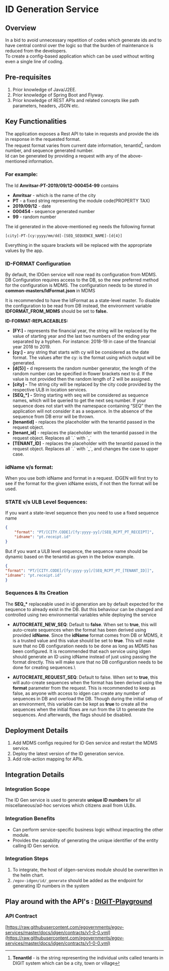 # ID Generation Service

## Overview <a href="#overview" id="overview"></a>

In a bid to avoid unnecessary repetition of codes which generate ids and to have central control over the logic so that the burden of maintenance is reduced from the developers.\
To create a config-based application which can be used without writing even a single line of coding.

## Pre-requisites <a href="#pre-requisites" id="pre-requisites"></a>

1. Prior knowledge of Java/J2EE.
2. Prior knowledge of Spring Boot and Flyway.
3. Prior knowledge of REST APIs and related concepts like path parameters, headers, JSON etc.

## Key Functionalities <a href="#key-functionalities" id="key-functionalities"></a>

The application exposes a Rest API to take in requests and provide the ids in response in the requested format.\
The request format varies from current date information, tenantId[^1], random number, and sequence generated number.\
Id can be generated by providing a request with any of the above-mentioned information.

### **For example:**

&#x20;The Id **Amritsar-PT-2019/09/12-000454-99** contains

* **Amritsar** - which is the name of the city
* **PT** - a fixed string representing the module code(PROPERTY TAX)
* **2019/09/12** - date
* **000454 -** sequence generated number
* **99** - random number

The id generated in the above-mentioned eg needs the following format

`[city]-PT-[cy:yyyy/mm/dd]-[SEQ_SEQUENCE_NAME]-[d{4}]`

Everything in the square brackets will be replaced with the appropriate values by the app.



### **ID-FORMAT Configuration**

By default, the IDGen service will now read its configuration from MDMS. DB Configuration requires access to the DB, so the new preferred method for the configuration is MDMS. The configuration needs to be stored in **common-masters/IdFormat.json** in MDMS

It is recommended to have the IdFormat as a state-level master. To disable the configuration to be read from DB instead, the environment variable **IDFORMAT\_FROM\_MDMS** should be set to **false.**

**ID-FORMAT-REPLACEABLES:**

* **\[FY:] -** represents the financial year, the string will be replaced by the value of starting year and the last two numbers of the ending year separated by a hyphen. For instance: 2018-19 in case of the financial year 2018 to 2019.
* **\[cy:] -** any string that starts with cy will be considered as the date format. The values after the cy: is the format using which output will be generated.
* **\[d{5}] -** d represents the random number generator, the length of the random number can be specified in flower brackets next to d. If the value is not provided then the random length of 2 will be assigned.
* **\[city] -** The string city will be replaced by the city code provided by the respective ULB in location services.
* **\[SEQ\_\*] -** String starting with seq will be considered as sequence names, which will be queried to get the next seq number. If your sequence does not start with the namespace containing “SEQ” then the application will not consider it as a sequence. In the absence of the sequence from DB error will be thrown.
* **\[tenantid]** - replaces the placeholder with the tenantid passed in the request object.
* **\[tenant\_id]** - replaces the placeholder with the tenantid passed in the request object. Replaces all \`.\` with \`\_\`
* **\[TENANT\_ID]** - replaces the placeholder with the tenantid passed in the request object. Replaces all \`.\` with \`\_\`, and changes the case to upper case.



### **idName v/s format:**

When you use both idName and format in a request. IDGEN will first try to see if the format for the given idName exists, if not then the format will be used.



### **STATE v/s ULB Level Sequences:**

If you want a state-level sequence then you need to use a fixed sequence name

```json
{
    "format": "PT/[CITY.CODE]/[fy:yyyy-yy]/[SEQ_RCPT_PT_RECEIPT]",
    "idname": "pt.receipt.id"
}
```

But if you want a ULB level sequence, the sequence name should be dynamic based on the tenantid as given in the below example.

```json
{
"format": "PT/[CITY.CODE]/[fy:yyyy-yy]/[SEQ_RCPT_PT_[TENANT_ID]]",
"idname": "pt.receipt.id"
}
```



### **Sequences & Its Creation**

The **SEQ\_\*** replaceable used in id generation are by default expected for the sequence to already exist in the DB. But this behaviour can be changed and controlled using two environmental variables while deploying the service

* **AUTOCREATE\_NEW\_SEQ**: Default to **false**. When set to **true**, this will auto-create sequences when the format has been derived using provided **idName**. Since the **idName** format comes from DB or MDMS, it is a trusted value and this value should be set to **true**. This will make sure that no DB configuration needs to be done as long as MDMS has been configured. It is recommended that each service using idgen should generate an ID using idName instead of just using passing the format directly. This will make sure that no DB configuration needs to be done for creating sequences.\

* **AUTOCREATE\_REQUEST\_SEQ**: Default to false. When set to **true**, this will auto-create sequences when the format has been derived using the **format** parameter from the request. This is recommended to keep as false, as anyone with access to idgen can create any number of sequences in DB and overload the DB. Though during the initial setup of an environment, this variable can be kept as **true** to create all the sequences when the initial flows are run from the UI to generate the sequences. And afterwards, the flags should be disabled.

## Deployment Details <a href="#deployment-details" id="deployment-details"></a>

1. Add MDMS configs required for ID Gen service and restart the MDMS service.
2. Deploy the latest version of the ID generation service.
3. Add role-action mapping for APIs.

## Integration Details <a href="#integration" id="integration"></a>

### Integration Scope <a href="#integration-scope" id="integration-scope"></a>

The ID Gen service is used to generate **unique ID numbers** for all miscellaneous/ad-hoc services which citizens avail from ULBs.

### Integration Benefits <a href="#integration-benefits" id="integration-benefits"></a>

* Can perform service-specific business logic without impacting the other module.
* Provides the capability of generating the unique identifier of the entity calling ID Gen service.

### Integration Steps <a href="#steps-to-integration" id="steps-to-integration"></a>

1. To integrate, the host of idgen-services module should be overwritten in the helm chart.
2. `/egov-idgen/id/_generate` should be added as the endpoint for generating ID numbers in the system

## Play around with the API's : [DIGIT-Playground](https://digit-api.apidog.io/doc-507201)&#x20;

### API Contract <a href="#api-contract" id="api-contract"></a>

[https://raw.githubusercontent.com/egovernments/egov-services/master/docs/idgen/contracts/v1-0-0.yml](https://raw.githubusercontent.com/egovernments/egov-services/master/docs/idgen/contracts/v1-0-0.yml)

[^1]: **TenantId** - is the string representing the individual units called tenants in DIGIT system which can be a city, town or village
